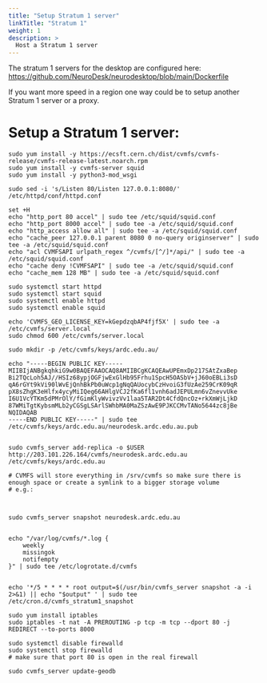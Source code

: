 ```yaml
---
title: "Setup Stratum 1 server"
linkTitle: "Stratum 1"
weight: 1
description: >
  Host a Stratum 1 server
---
```


The stratum 1 servers for the desktop are configured here: https://github.com/NeuroDesk/neurodesktop/blob/main/Dockerfile

If you want more speed in a region one way could be to setup another Stratum 1 server or a proxy. 

# Setup a Stratum 1 server:
<pre class="language-shell command-line" data-prompt="$"><code>sudo yum install -y https://ecsft.cern.ch/dist/cvmfs/cvmfs-release/cvmfs-release-latest.noarch.rpm
sudo yum install -y cvmfs-server squid
sudo yum install -y python3-mod_wsgi 

sudo sed -i 's/Listen 80/Listen 127.0.0.1:8080/' /etc/httpd/conf/httpd.conf

set +H
echo "http_port 80 accel" | sudo tee /etc/squid/squid.conf
echo "http_port 8000 accel" | sudo tee -a /etc/squid/squid.conf
echo "http_access allow all" | sudo tee -a /etc/squid/squid.conf
echo "cache_peer 127.0.0.1 parent 8080 0 no-query originserver" | sudo tee -a /etc/squid/squid.conf
echo "acl CVMFSAPI urlpath_regex ^/cvmfs/[^/]*/api/" | sudo tee -a /etc/squid/squid.conf
echo "cache deny !CVMFSAPI" | sudo tee -a /etc/squid/squid.conf
echo "cache_mem 128 MB" | sudo tee -a /etc/squid/squid.conf

sudo systemctl start httpd
sudo systemctl start squid
sudo systemctl enable httpd
sudo systemctl enable squid

echo 'CVMFS_GEO_LICENSE_KEY=kGepdzqbAP4fjf5X' | sudo tee -a /etc/cvmfs/server.local
sudo chmod 600 /etc/cvmfs/server.local

sudo mkdir -p /etc/cvmfs/keys/ardc.edu.au/

echo "-----BEGIN PUBLIC KEY-----
MIIBIjANBgkqhkiG9w0BAQEFAAOCAQ8AMIIBCgKCAQEAwUPEmxDp217SAtZxaBep
Bi2TQcLoh5AJ//HSIz68ypjOGFjwExGlHb95Frhu1SpcH5OASbV+jJ60oEBLi3sD
qA6rGYt9kVi90lWvEjQnhBkPb0uWcp1gNqQAUocybCzHvoiG3fUzAe259CrK09qR
pX8sZhgK3eHlfx4ycyMiIQeg66AHlgVCJ2fKa6fl1vnh6adJEPULmn6vZnevvUke
I6U1VcYTKm5dPMrOlY/fGimKlyWvivzVv1laa5TAR2Dt4CfdQncOz+rkXmWjLjkD
87WMiTgtKybsmMLb2yCGSgLSArlSWhbMA0MaZSzAwE9PJKCCMvTANo5644zc8jBe
NQIDAQAB
-----END PUBLIC KEY-----" | sudo tee /etc/cvmfs/keys/ardc.edu.au/neurodesk.ardc.edu.au.pub


sudo cvmfs_server add-replica -o $USER http://203.101.226.164/cvmfs/neurodesk.ardc.edu.au /etc/cvmfs/keys/ardc.edu.au

# CVMFS will store everything in /srv/cvmfs so make sure there is enough space or create a symlink to a bigger storage volume
# e.g.:
<!-- cd /storage
sudo mkdir -p cvmfs-storage/srv/
cd /srv/
sudo mv cvmfs/ /storage/cvmfs-storage/srv/
sudo ln -s /storage/cvmfs-storage/srv/cvmfs/ -->


sudo cvmfs_server snapshot neurodesk.ardc.edu.au


echo "/var/log/cvmfs/*.log {
    weekly
    missingok
    notifempty
}" | sudo tee /etc/logrotate.d/cvmfs


echo '*/5 * * * * root output=$(/usr/bin/cvmfs_server snapshot -a -i 2>&1) || echo "$output" ' | sudo tee /etc/cron.d/cvmfs_stratum1_snapshot

sudo yum install iptables
sudo iptables -t nat -A PREROUTING -p tcp -m tcp --dport 80 -j REDIRECT --to-ports 8000

sudo systemctl disable firewalld 
sudo systemctl stop firewalld 
# make sure that port 80 is open in the real firewall

sudo cvmfs_server update-geodb</code></pre>